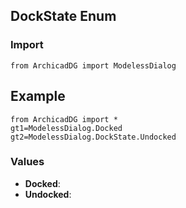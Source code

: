 ## DockState Enum

### Import
```
from ArchicadDG import ModelessDialog
``` 

## Example
```
from ArchicadDG import *
gt1=ModelessDialog.Docked
gt2=ModelessDialog.DockState.Undocked
```

### Values
* **Docked**:
* **Undocked**: